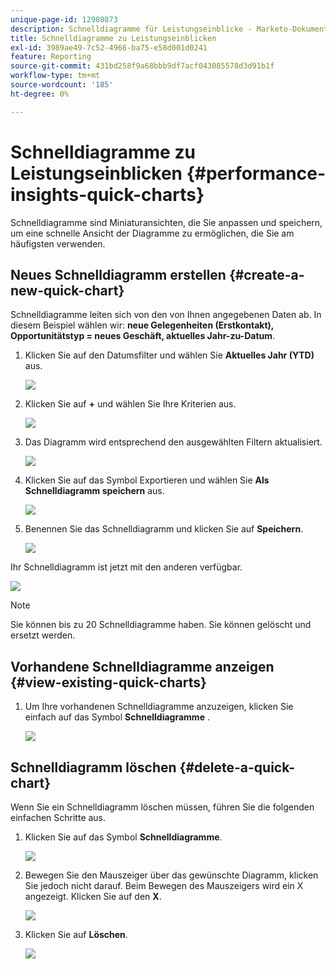 ```yaml
---
unique-page-id: 12980873
description: Schnelldiagramme für Leistungseinblicke - Marketo-Dokumente - Produktdokumentation
title: Schnelldiagramme zu Leistungseinblicken
exl-id: 3989ae49-7c52-4966-ba75-e58d001d0241
feature: Reporting
source-git-commit: 431bd258f9a68bbb9df7acf043085578d3d91b1f
workflow-type: tm+mt
source-wordcount: '185'
ht-degree: 0%

---
```


# Schnelldiagramme zu Leistungseinblicken {#performance-insights-quick-charts}

Schnelldiagramme sind Miniaturansichten, die Sie anpassen und speichern, um eine schnelle Ansicht der Diagramme zu ermöglichen, die Sie am häufigsten verwenden.

## Neues Schnelldiagramm erstellen {#create-a-new-quick-chart}

Schnelldiagramme leiten sich von den von Ihnen angegebenen Daten ab. In diesem Beispiel wählen wir: **neue Gelegenheiten (Erstkontakt), Opportunitätstyp = neues Geschäft, aktuelles Jahr-zu-Datum**.

1. Klicken Sie auf den Datumsfilter und wählen Sie **Aktuelles Jahr (YTD)** aus.

   ![](assets/1-2.png)

1. Klicken Sie auf **+** und wählen Sie Ihre Kriterien aus.

   ![](assets/2-2.png)

1. Das Diagramm wird entsprechend den ausgewählten Filtern aktualisiert.

   ![](assets/3-3.png)

1. Klicken Sie auf das Symbol Exportieren und wählen Sie **Als Schnelldiagramm speichern** aus.

   ![](assets/4-2.png)

1. Benennen Sie das Schnelldiagramm und klicken Sie auf **Speichern**.

   ![](assets/5-3.png)

Ihr Schnelldiagramm ist jetzt mit den anderen verfügbar.

![](assets/6-3.png)

>[!NOTE]
>
>Sie können bis zu 20 Schnelldiagramme haben. Sie können gelöscht und ersetzt werden.

## Vorhandene Schnelldiagramme anzeigen {#view-existing-quick-charts}

1. Um Ihre vorhandenen Schnelldiagramme anzuzeigen, klicken Sie einfach auf das Symbol **Schnelldiagramme** .

   ![](assets/7-1.png)

## Schnelldiagramm löschen {#delete-a-quick-chart}

Wenn Sie ein Schnelldiagramm löschen müssen, führen Sie die folgenden einfachen Schritte aus.

1. Klicken Sie auf das Symbol **Schnelldiagramme**.

   ![](assets/8-1.png)

1. Bewegen Sie den Mauszeiger über das gewünschte Diagramm, klicken Sie jedoch nicht darauf. Beim Bewegen des Mauszeigers wird ein X angezeigt. Klicken Sie auf den **X**.

   ![](assets/9-2.png)

1. Klicken Sie auf **Löschen**.

   ![](assets/10-1.png)
